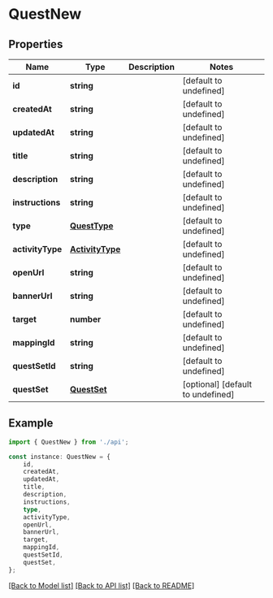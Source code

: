 # QuestNew


## Properties

Name | Type | Description | Notes
------------ | ------------- | ------------- | -------------
**id** | **string** |  | [default to undefined]
**createdAt** | **string** |  | [default to undefined]
**updatedAt** | **string** |  | [default to undefined]
**title** | **string** |  | [default to undefined]
**description** | **string** |  | [default to undefined]
**instructions** | **string** |  | [default to undefined]
**type** | [**QuestType**](QuestType.md) |  | [default to undefined]
**activityType** | [**ActivityType**](ActivityType.md) |  | [default to undefined]
**openUrl** | **string** |  | [default to undefined]
**bannerUrl** | **string** |  | [default to undefined]
**target** | **number** |  | [default to undefined]
**mappingId** | **string** |  | [default to undefined]
**questSetId** | **string** |  | [default to undefined]
**questSet** | [**QuestSet**](QuestSet.md) |  | [optional] [default to undefined]

## Example

```typescript
import { QuestNew } from './api';

const instance: QuestNew = {
    id,
    createdAt,
    updatedAt,
    title,
    description,
    instructions,
    type,
    activityType,
    openUrl,
    bannerUrl,
    target,
    mappingId,
    questSetId,
    questSet,
};
```

[[Back to Model list]](../README.md#documentation-for-models) [[Back to API list]](../README.md#documentation-for-api-endpoints) [[Back to README]](../README.md)
